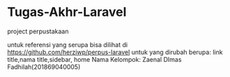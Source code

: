 # Tugas-Akhr-Laravel

project perpustakaan

untuk referensi yang serupa bisa dilihat di https://github.com/herziwp/perpus-laravel
untuk yang dirubah berupa: link title,nama title,sidebar, home
Nama Kelompok: Zaenal DImas Fadhilah(201869040005)
